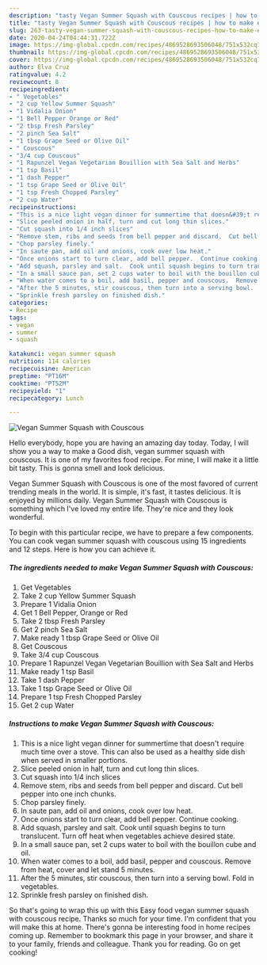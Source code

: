 ```yaml
---
description: "tasty Vegan Summer Squash with Couscous recipes | how to make easy Vegan Summer Squash with Couscous"
title: "tasty Vegan Summer Squash with Couscous recipes | how to make easy Vegan Summer Squash with Couscous"
slug: 263-tasty-vegan-summer-squash-with-couscous-recipes-how-to-make-easy-vegan-summer-squash-with-couscous
date: 2020-04-24T04:44:31.722Z
image: https://img-global.cpcdn.com/recipes/4869528693506048/751x532cq70/vegan-summer-squash-with-couscous-recipe-main-photo.jpg
thumbnail: https://img-global.cpcdn.com/recipes/4869528693506048/751x532cq70/vegan-summer-squash-with-couscous-recipe-main-photo.jpg
cover: https://img-global.cpcdn.com/recipes/4869528693506048/751x532cq70/vegan-summer-squash-with-couscous-recipe-main-photo.jpg
author: Elva Cruz
ratingvalue: 4.2
reviewcount: 8
recipeingredient:
- " Vegetables"
- "2 cup Yellow Summer Squash"
- "1 Vidalia Onion"
- "1 Bell Pepper Orange or Red"
- "2 tbsp Fresh Parsley"
- "2 pinch Sea Salt"
- "1 tbsp Grape Seed or Olive Oil"
- " Couscous"
- "3/4 cup Couscous"
- "1 Rapunzel Vegan Vegetarian Bouillion with Sea Salt and Herbs"
- "1 tsp Basil"
- "1 dash Pepper"
- "1 tsp Grape Seed or Olive Oil"
- "1 tsp Fresh Chopped Parsley"
- "2 cup Water"
recipeinstructions:
- "This is a nice light vegan dinner for summertime that doesn&#39;t require much time over a stove. This can also be used as a healthy side dish when served in smaller portions."
- "Slice peeled onion in half, turn and cut long thin slices."
- "Cut squash into 1/4 inch slices"
- "Remove stem, ribs and seeds from bell pepper and discard.  Cut bell pepper into one inch chunks."
- "Chop parsley finely."
- "In saute pan, add oil and onions, cook over low heat."
- "Once onions start to turn clear, add bell pepper.  Continue cooking."
- "Add squash, parsley and salt.  Cook until squash begins to turn translucent.  Turn off heat when vegetables achieve desired state."
- "In a small sauce pan, set 2 cups water to boil with the bouillon cube and oil."
- "When water comes to a boil, add basil, pepper and couscous.  Remove from heat, cover and let stand 5 minutes."
- "After the 5 minutes, stir couscous, then turn into a serving bowl.  Fold in vegetables."
- "Sprinkle fresh parsley on finished dish."
categories:
- Recipe
tags:
- vegan
- summer
- squash

katakunci: vegan summer squash 
nutrition: 114 calories
recipecuisine: American
preptime: "PT16M"
cooktime: "PT52M"
recipeyield: "1"
recipecategory: Lunch

---
```



![Vegan Summer Squash with Couscous](https://img-global.cpcdn.com/recipes/4869528693506048/751x532cq70/vegan-summer-squash-with-couscous-recipe-main-photo.jpg)

Hello everybody, hope you are having an amazing day today. Today, I will show you a way to make a Good dish, vegan summer squash with couscous. It is one of my favorites food recipe. For mine, I will make it a little bit tasty. This is gonna smell and look delicious.



Vegan Summer Squash with Couscous is one of the most favored of current trending meals in the world. It is simple, it's fast, it tastes delicious. It is enjoyed by millions daily. Vegan Summer Squash with Couscous is something which I've loved my entire life. They're nice and they look wonderful.


To begin with this particular recipe, we have to prepare a few components. You can cook vegan summer squash with couscous using 15 ingredients and 12 steps. Here is how you can achieve it.

<!--inarticleads1-->

##### The ingredients needed to make Vegan Summer Squash with Couscous:

1. Get  Vegetables
1. Take 2 cup Yellow Summer Squash
1. Prepare 1 Vidalia Onion
1. Get 1 Bell Pepper, Orange or Red
1. Take 2 tbsp Fresh Parsley
1. Get 2 pinch Sea Salt
1. Make ready 1 tbsp Grape Seed or Olive Oil
1. Get  Couscous
1. Take 3/4 cup Couscous
1. Prepare 1 Rapunzel Vegan Vegetarian Bouillion with Sea Salt and Herbs
1. Make ready 1 tsp Basil
1. Take 1 dash Pepper
1. Take 1 tsp Grape Seed or Olive Oil
1. Prepare 1 tsp Fresh Chopped Parsley
1. Get 2 cup Water




<!--inarticleads2-->

##### Instructions to make Vegan Summer Squash with Couscous:

1. This is a nice light vegan dinner for summertime that doesn&#39;t require much time over a stove. This can also be used as a healthy side dish when served in smaller portions.
1. Slice peeled onion in half, turn and cut long thin slices.
1. Cut squash into 1/4 inch slices
1. Remove stem, ribs and seeds from bell pepper and discard.  Cut bell pepper into one inch chunks.
1. Chop parsley finely.
1. In saute pan, add oil and onions, cook over low heat.
1. Once onions start to turn clear, add bell pepper.  Continue cooking.
1. Add squash, parsley and salt.  Cook until squash begins to turn translucent.  Turn off heat when vegetables achieve desired state.
1. In a small sauce pan, set 2 cups water to boil with the bouillon cube and oil.
1. When water comes to a boil, add basil, pepper and couscous.  Remove from heat, cover and let stand 5 minutes.
1. After the 5 minutes, stir couscous, then turn into a serving bowl.  Fold in vegetables.
1. Sprinkle fresh parsley on finished dish.




So that's going to wrap this up with this Easy food vegan summer squash with couscous recipe. Thanks so much for your time. I'm confident that you will make this at home. There's gonna be interesting food in home recipes coming up. Remember to bookmark this page in your browser, and share it to your family, friends and colleague. Thank you for reading. Go on get cooking!
